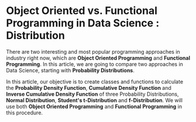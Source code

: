 # Object Oriented vs. Functional Programming in Data Science : Distribution

There are two interesting and most popular programming approaches in industry right now, which are **Object Oriented Programming** and **Functional Programming**. In this article, we are going to compare two approaches in Data Science, starting with **Probability Distributions**.

In this article, our objective is to create classes and functions to calculate the **Probability Density Function**, **Cumulative Density Function** and **Inverse Cumulative Density Function** of three Probability Distributions, **Normal Distribution**, **Student's t-Distribution** and **f-Distribution**. We will use both **Object Oriented Programming** and **Functional Programming** in this procedure.
